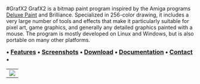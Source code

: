 #GrafX2
GrafX2 is a bitmap paint program inspired by the Amiga programs [Deluxe Paint](http://en.wikipedia.org/wiki/Deluxe_Paint) and Brilliance. Specialized in 256-color drawing, it includes a very large number of
tools and effects that make it particularly suitable for pixel art,
game graphics, and generally any detailed graphics painted with a
mouse.
The program is mostly developed on Linux and Windows, but is also
portable on many other platforms.

<font size='3'><b>
• <a href='https://github.com/BackupGGCode/grafx2/blob/wiki/KeyFeatures.md'>Features</a> • <a href='https://github.com/BackupGGCode/grafx2/blob/wiki/gallery.md'>Screenshots</a> • <a href='https://github.com/BackupGGCode/grafx2/blob/wiki/Downloads.md'>Download</a> • <a href='https://github.com/BackupGGCode/grafx2/blob/wiki/WikiIndex.md'>Documentation</a> • <a href='https://github.com/BackupGGCode/grafx2/blob/wiki/Contact.md'>Contact</a> •<br>
</b></font>

<table border='0'><tr>
<td><img src='https://web.archive.org/web/20150430105921/http://moshpytt.googlecode.com/files/moshpytt-screenshot-02.png' /></td>
